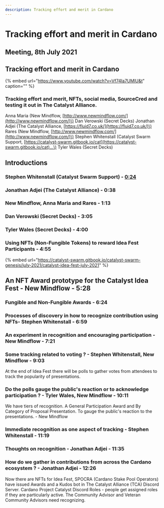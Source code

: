 ```yaml
---
description: Tracking effort and merit in Cardano
---
```


# Tracking effort and merit in Cardano

## Meeting, 8th July 2021

## Tracking effort and merit in Cardano

{% embed url="https://www.youtube.com/watch?v=Vf74Ia7UMlU&t" caption="" %}

### Tracking effort and merit, NFTs, social media, SourceCred and testing it out in The Catalyst Alliance.

Anna Maria \(New Mindflow, [http://www.newmindflow.com/](http://www.newmindflow.com/)\) Dan Verowski \(Secret Decks\) Jonathan Adjei \(The Catalyst Alliance, [https://fluid7.co.uk/](https://fluid7.co.uk/)\) Rares \(New Mindflow, [http://www.newmindflow.com/](http://www.newmindflow.com/)\) Stephen Whitenstall \(Catalyst Swarm Support, [https://catalyst-swarm.gitbook.io/cat](https://catalyst-swarm.gitbook.io/cat)...\) Tyler Wales \(Secret Decks\)

## Introductions

### Stephen Whitenstall \(Catalyst Swarm Support\) - [0:24](https://youtu.be/Vf74Ia7UMlU?t=24)

### Jonathan Adjei \(The Catalyst Alliance\) - 0:38

### New Mindflow, Anna Maria and Rares - 1:13

### Dan Verowski \(Secret Decks\) - 3:05

### Tyler Wales \(Secret Decks\) - 4:00

### Using NFTs \(Non-Fungible Tokens\) to reward Idea Fest Participants - 4:55

{% embed url="https://catalyst-swarm.gitbook.io/catalyst-swarm-genesis/july-2021/catalyst-idea-fest-july-2021" %}

## An NFT Award prototype for the Catalyst Idea Fest - New Mindflow  - 5:28

### Fungible and Non-Fungible Awards - 6:24

### Processes of discovery in how to recognize contribution using NFTs- Stephen Whitenstall - 6:59

### An experiment in recognition and encouraging participation - New Mindflow  - 7:21

### Some tracking related to voting ? - Stephen Whitenstall, New Mindflow - 9:03

At the end of Idea Fest there will be polls to gather votes from attendees to track the popularity of presentations.

### Do the polls gauge the public's reaction or to acknowledge participation ? - Tyler Wales, New Mindflow - 10:11

We have tiers of recognition. A General Participation Award and By Category of Proposal Presentation. To gauge the public's reaction to the presentations. - New Mindflow

### Immediate recognition as one aspect of tracking  - Stephen Whitenstall - 11:19

### Thoughts on recognition  - Jonathan Adjei - 11:35

### How do we gather in contributions from across the Cardano ecosystem ?  - Jonathan Adjei - 12:26

Now there are NFTs for Idea Fest, SPOCRA \(Cardano Stake Pool Operators\) have issued Awards and a Kudos bot in The Catalyst Alliance \(TCA\) Discord Server. Cardano Project Catalyst Discord Roles - people get assigned roles if they are particularly active. The Community Advisor and Veteran Community Advisors need recognizing.

